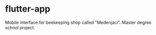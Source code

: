 # flutter-app
Mobile interface for beekeeping shop called "Medenjaci". Master degree school project.
